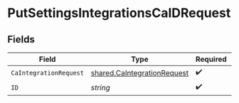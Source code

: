 # PutSettingsIntegrationsCaIDRequest


## Fields

| Field                                                                             | Type                                                                              | Required                                                                          | Description                                                                       |
| --------------------------------------------------------------------------------- | --------------------------------------------------------------------------------- | --------------------------------------------------------------------------------- | --------------------------------------------------------------------------------- |
| `CaIntegrationRequest`                                                            | [shared.CaIntegrationRequest](../../../pkg/models/shared/caintegrationrequest.md) | :heavy_check_mark:                                                                | N/A                                                                               |
| `ID`                                                                              | *string*                                                                          | :heavy_check_mark:                                                                | N/A                                                                               |